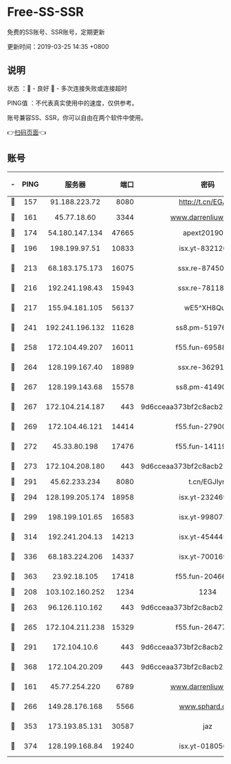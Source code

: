 # Free-SS-SSR

免费的SS账号、SSR账号，定期更新

更新时间：2019-03-25 14:35 +0800

## 说明

状态     ：🙂 - 良好 🙁 - 多次连接失败或连接超时

PING值   ：不代表真实使用中的速度，仅供参考。

账号兼容SS、SSR，你可以自由在两个软件中使用。

👉[扫码页面](https://liesauer.github.io/Free-SS-SSR/)👈

## 账号

|-|PING|服务器|端口|密码|加密方式|区域|
|:----:|:----:|:-----:|-----:|:----:|:----:|:----:|
|🙂|157|91.188.223.72|8080|http://t.cn/EGJIyrl|rc4-md5|RU|
|🙂|161|45.77.18.60|3344|www.darrenliuwei.com|aes-256-cfb|JP|
|🙂|174|54.180.147.134|47665|apext2019001|chacha20|KR|
|🙂|196|198.199.97.51|10833|isx.yt-83212051|aes-256-cfb|US|
|🙂|213|68.183.175.173|16075|ssx.re-87450800|aes-256-cfb|US|
|🙂|216|192.241.198.43|15943|ssx.re-78118439|aes-256-cfb|US|
|🙂|217|155.94.181.105|56137|wE5^XH8Quw|aes-256-cfb|US|
|🙂|241|192.241.196.132|11628|ss8.pm-51976086|aes-256-cfb|US|
|🙂|258|172.104.49.207|16011|f55.fun-69588611|aes-256-cfb|SG|
|🙂|264|128.199.167.40|18989|ssx.re-36291667|aes-256-cfb|SG|
|🙂|267|128.199.143.68|15578|ss8.pm-41490223|aes-256-cfb|SG|
|🙂|267|172.104.214.187|443|9d6cceaa373bf2c8acb22e60b6a58be6|aes-256-cfb|US|
|🙂|269|172.104.46.121|14414|f55.fun-27900052|aes-256-cfb|SG|
|🙂|272|45.33.80.198|17476|f55.fun-14119354|aes-256-cfb|US|
|🙂|273|172.104.208.180|443|9d6cceaa373bf2c8acb22e60b6a58be6|aes-256-cfb|US|
|🙂|291|45.62.233.234|8080|t.cn/EGJIyrl|rc4-md5|CA|
|🙂|294|128.199.205.174|18958|isx.yt-23246938|aes-256-cfb|SG|
|🙂|299|198.199.101.65|16583|isx.yt-99807237|aes-256-cfb|US|
|🙂|314|192.241.204.13|14213|isx.yt-45444530|aes-256-cfb|US|
|🙂|336|68.183.224.206|14337|isx.yt-70016969|aes-256-cfb|SG|
|🙂|363|23.92.18.105|17418|f55.fun-20466360|aes-256-cfb|US|
|🙂|208|103.102.160.252|1234|1234|rc4-md5|JP|
|🙂|263|96.126.110.162|443|9d6cceaa373bf2c8acb22e60b6a58be6|aes-256-cfb|US|
|🙂|265|172.104.211.238|15329|f55.fun-26477830|aes-256-cfb|US|
|🙂|291|172.104.10.6|443|9d6cceaa373bf2c8acb22e60b6a58be6|aes-256-cfb|US|
|🙂|368|172.104.20.209|443|9d6cceaa373bf2c8acb22e60b6a58be6|aes-256-cfb|US|
|🙁|161|45.77.254.220|6789|www.darrenliuwei.com|aes-256-cfb|SG|
|🙁|266|149.28.176.168|5566|www.sphard.com|aes-256-cfb|AU|
|🙁|353|173.193.85.131|30587|jaz|aes-256-cfb|US|
|🙁|374|128.199.168.84|19240|isx.yt-01805648|aes-256-cfb|SG|
